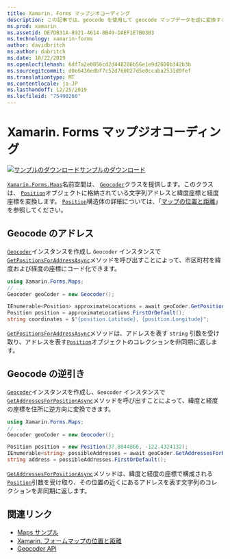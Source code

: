 ```yaml
---
title: Xamarin. Forms マップジオコーディング
description: この記事では、geocode を使用して geocode マップデータを逆に変換する方法について説明します。
ms.prod: xamarin
ms.assetid: DE7DB31A-8921-4614-8B49-DAEF1E7B03B3
ms.technology: xamarin-forms
author: davidbritch
ms.author: dabritch
ms.date: 10/22/2019
ms.openlocfilehash: 6df7a2e0056cd2d448206b56e1e9d2600b342b3b
ms.sourcegitcommit: d0e6436edbf7c52d760027d5e0ccaba2531d9fef
ms.translationtype: MT
ms.contentlocale: ja-JP
ms.lasthandoff: 12/25/2019
ms.locfileid: "75490260"
---
```

# <a name="xamarinforms-map-geocoding"></a>Xamarin. Forms マップジオコーディング

[![サンプルのダウンロード](~/media/shared/download.png)サンプルのダウンロード](https://docs.microsoft.com/samples/xamarin/xamarin-forms-samples/workingwithmaps)

[`Xamarin.Forms.Maps`](xref:Xamarin.Forms.Maps)名前空間は、 [`Geocoder`](xref:Xamarin.Forms.Maps.Geocoder)クラスを提供します。このクラスは、 [`Position`](xref:Xamarin.Forms.Maps.Position)オブジェクトに格納されている文字列アドレスと緯度座標と経度座標を変換します。 [`Position`](xref:Xamarin.Forms.Maps.Position)構造体の詳細については、「[マップの位置と距離](position-distance.md)」を参照してください。

## <a name="geocode-an-address"></a>Geocode のアドレス

[`Geocoder`](xref:Xamarin.Forms.Maps.Geocoder)インスタンスを作成し `Geocoder` インスタンスで[`GetPositionsForAddressAsync`](xref:Xamarin.Forms.Maps.Geocoder.GetPositionsForAddressAsync*)メソッドを呼び出すことによって、市区町村を緯度および経度の座標にコード化できます。

```csharp
using Xamarin.Forms.Maps;
// ...
Geocoder geoCoder = new Geocoder();

IEnumerable<Position> approximateLocations = await geoCoder.GetPositionsForAddressAsync("Pacific Ave, San Francisco, California");
Position position = approximateLocations.FirstOrDefault();
string coordinates = $"{position.Latitude}, {position.Longitude}";
```

[`GetPositionsForAddressAsync`](xref:Xamarin.Forms.Maps.Geocoder.GetPositionsForAddressAsync*)メソッドは、アドレスを表す `string` 引数を受け取り、アドレスを表す[`Position`](xref:Xamarin.Forms.Maps.Position)オブジェクトのコレクションを非同期に返します。

## <a name="reverse-geocode-an-address"></a>Geocode の逆引き

[`Geocoder`](xref:Xamarin.Forms.Maps.Geocoder)インスタンスを作成し、`Geocoder` インスタンスで[`GetAddressesForPositionAsync`](xref:Xamarin.Forms.Maps.Geocoder.GetAddressesForPositionAsync*)メソッドを呼び出すことによって、緯度と経度の座標を住所に逆方向に変換できます。

```csharp
using Xamarin.Forms.Maps;
// ...
Geocoder geoCoder = new Geocoder();

Position position = new Position(37.8044866, -122.4324132);
IEnumerable<string> possibleAddresses = await geoCoder.GetAddressesForPositionAsync(position);
string address = possibleAddresses.FirstOrDefault();
```

[`GetAddressesForPositionAsync`](xref:Xamarin.Forms.Maps.Geocoder.GetAddressesForPositionAsync*)メソッドは、緯度と経度の座標で構成される[`Position`](xref:Xamarin.Forms.Maps.Position)引数を受け取り、その位置の近くにあるアドレスを表す文字列のコレクションを非同期に返します。

## <a name="related-links"></a>関連リンク

- [Maps サンプル](https://docs.microsoft.com/samples/xamarin/xamarin-forms-samples/workingwithmaps)
- [Xamarin. フォームマップの位置と距離](position-distance.md)
- [Geocoder API](xref:Xamarin.Forms.Maps.Geocoder)
